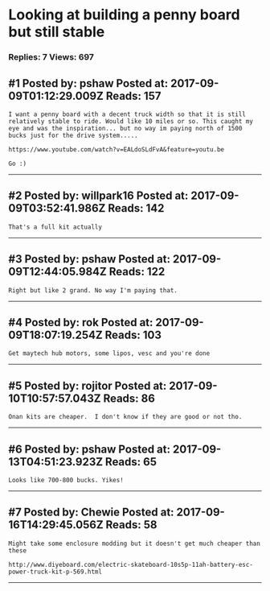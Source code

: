 # Looking at building a penny board but still stable

### Replies: 7 Views: 697

## \#1 Posted by: pshaw Posted at: 2017-09-09T01:12:29.009Z Reads: 157

```
I want a penny board with a decent truck width so that it is still relatively stable to ride. Would like 10 miles or so. This caught my eye and was the inspiration... but no way im paying north of 1500 bucks just for the drive system.....  

https://www.youtube.com/watch?v=EALdoSLdFvA&feature=youtu.be

Go :)
```

---
## \#2 Posted by: willpark16 Posted at: 2017-09-09T03:52:41.986Z Reads: 142

```
That's a full kit actually
```

---
## \#3 Posted by: pshaw Posted at: 2017-09-09T12:44:05.984Z Reads: 122

```
Right but like 2 grand. No way I'm paying that.
```

---
## \#4 Posted by: rok Posted at: 2017-09-09T18:07:19.254Z Reads: 103

```
Get maytech hub motors, some lipos, vesc and you're done
```

---
## \#5 Posted by: rojitor Posted at: 2017-09-10T10:57:57.043Z Reads: 86

```
Onan kits are cheaper.  I don't know if they are good or not tho.
```

---
## \#6 Posted by: pshaw Posted at: 2017-09-13T04:51:23.923Z Reads: 65

```
Looks like 700-800 bucks. Yikes!
```

---
## \#7 Posted by: Chewie Posted at: 2017-09-16T14:29:45.056Z Reads: 58

```
Might take some enclosure modding but it doesn't get much cheaper than these

http://www.diyeboard.com/electric-skateboard-10s5p-11ah-battery-esc-power-truck-kit-p-569.html
```

---

